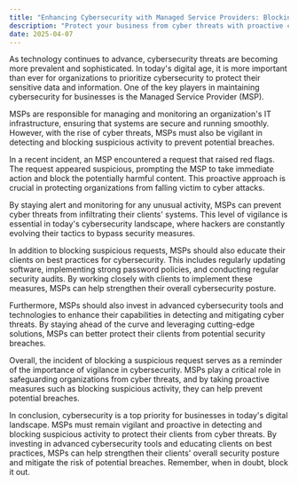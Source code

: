 ```yaml
---
title: "Enhancing Cybersecurity with Managed Service Providers: Blocking Suspicious Requests"
description: "Protect your business from cyber threats with proactive cybersecurity measures. Learn how Managed Service Providers play a critical role in safeguarding organizations."
date: 2025-04-07
---
```


As technology continues to advance, cybersecurity threats are becoming more prevalent and sophisticated. In today's digital age, it is more important than ever for organizations to prioritize cybersecurity to protect their sensitive data and information. One of the key players in maintaining cybersecurity for businesses is the Managed Service Provider (MSP).

MSPs are responsible for managing and monitoring an organization's IT infrastructure, ensuring that systems are secure and running smoothly. However, with the rise of cyber threats, MSPs must also be vigilant in detecting and blocking suspicious activity to prevent potential breaches.

In a recent incident, an MSP encountered a request that raised red flags. The request appeared suspicious, prompting the MSP to take immediate action and block the potentially harmful content. This proactive approach is crucial in protecting organizations from falling victim to cyber attacks.

By staying alert and monitoring for any unusual activity, MSPs can prevent cyber threats from infiltrating their clients' systems. This level of vigilance is essential in today's cybersecurity landscape, where hackers are constantly evolving their tactics to bypass security measures.

In addition to blocking suspicious requests, MSPs should also educate their clients on best practices for cybersecurity. This includes regularly updating software, implementing strong password policies, and conducting regular security audits. By working closely with clients to implement these measures, MSPs can help strengthen their overall cybersecurity posture.

Furthermore, MSPs should also invest in advanced cybersecurity tools and technologies to enhance their capabilities in detecting and mitigating cyber threats. By staying ahead of the curve and leveraging cutting-edge solutions, MSPs can better protect their clients from potential security breaches.

Overall, the incident of blocking a suspicious request serves as a reminder of the importance of vigilance in cybersecurity. MSPs play a critical role in safeguarding organizations from cyber threats, and by taking proactive measures such as blocking suspicious activity, they can help prevent potential breaches.

In conclusion, cybersecurity is a top priority for businesses in today's digital landscape. MSPs must remain vigilant and proactive in detecting and blocking suspicious activity to protect their clients from cyber threats. By investing in advanced cybersecurity tools and educating clients on best practices, MSPs can help strengthen their clients' overall security posture and mitigate the risk of potential breaches. Remember, when in doubt, block it out.
